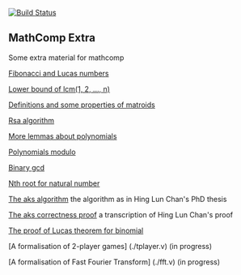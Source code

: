 [![Build Status](https://travis-ci.org/thery/mathcomp-extra.svg?branch=master)](https://travis-ci.org/thery/mathcomp-extra)

## MathComp Extra


Some extra material for mathcomp

 [Fibonacci and Lucas numbers](./fib.v)

 [Lower bound of lcm(1, 2, ..., n)](./lcm_lbound.v)

 [Definitions and some properties of matroids](./matroid.v)

 [Rsa algorithm](./rsa.v)

 [More lemmas about polynomials](./more_thm.v)

 [Polynomials modulo](./divpoly.v)

 [Binary gcd](./bgcdn.v)

 [Nth root for natural number](./rootn.v)

 [The aks algorithm](./aks_algo.v)  the algorithm as in Hing Lun Chan's PhD thesis
 
 [The aks correctness proof](./aks.v)  a transcription of Hing Lun Chan's proof
 
 [The proof of Lucas theorem for binomial](./digitn.v)

 [A formalisation of 2-player games] (./tplayer.v) (in progress)

 [A formalisation of Fast Fourier Transform] (./fft.v) (in progress)